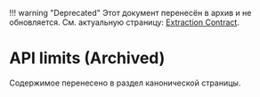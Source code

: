 !!! warning "Deprecated"
    Этот документ перенесён в архив и не обновляется. См. актуальную страницу: [Extraction Contract](../extraction-contract.md).

# API limits (Archived)

Содержимое перенесено в раздел канонической страницы.
